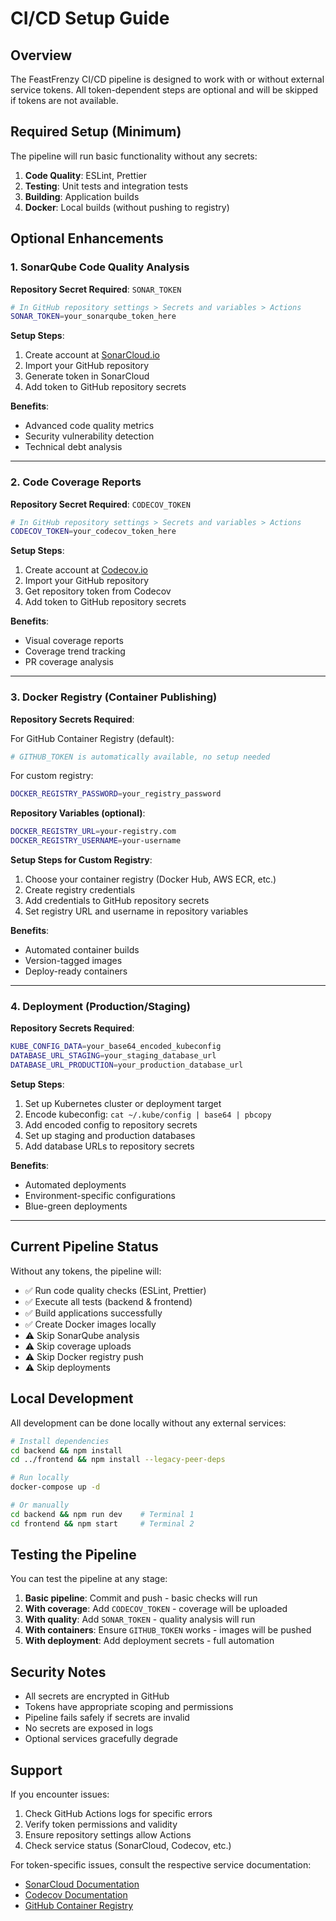 # CI/CD Setup Guide

## Overview

The FeastFrenzy CI/CD pipeline is designed to work with or without external service tokens. All token-dependent steps are optional and will be skipped if tokens are not available.

## Required Setup (Minimum)

The pipeline will run basic functionality without any secrets:

1. **Code Quality**: ESLint, Prettier
2. **Testing**: Unit tests and integration tests
3. **Building**: Application builds
4. **Docker**: Local builds (without pushing to registry)

## Optional Enhancements

### 1. SonarQube Code Quality Analysis

**Repository Secret Required**: `SONAR_TOKEN`

```bash
# In GitHub repository settings > Secrets and variables > Actions
SONAR_TOKEN=your_sonarqube_token_here
```

**Setup Steps**:
1. Create account at [SonarCloud.io](https://sonarcloud.io)
2. Import your GitHub repository
3. Generate token in SonarCloud
4. Add token to GitHub repository secrets

**Benefits**: 
- Advanced code quality metrics
- Security vulnerability detection
- Technical debt analysis

---

### 2. Code Coverage Reports

**Repository Secret Required**: `CODECOV_TOKEN`

```bash
# In GitHub repository settings > Secrets and variables > Actions  
CODECOV_TOKEN=your_codecov_token_here
```

**Setup Steps**:
1. Create account at [Codecov.io](https://codecov.io)
2. Import your GitHub repository
3. Get repository token from Codecov
4. Add token to GitHub repository secrets

**Benefits**:
- Visual coverage reports
- Coverage trend tracking
- PR coverage analysis

---

### 3. Docker Registry (Container Publishing)

**Repository Secrets Required**: 

For GitHub Container Registry (default):
```bash
# GITHUB_TOKEN is automatically available, no setup needed
```

For custom registry:
```bash
DOCKER_REGISTRY_PASSWORD=your_registry_password
```

**Repository Variables (optional)**:
```bash
DOCKER_REGISTRY_URL=your-registry.com
DOCKER_REGISTRY_USERNAME=your-username
```

**Setup Steps for Custom Registry**:
1. Choose your container registry (Docker Hub, AWS ECR, etc.)
2. Create registry credentials
3. Add credentials to GitHub repository secrets
4. Set registry URL and username in repository variables

**Benefits**:
- Automated container builds
- Version-tagged images
- Deploy-ready containers

---

### 4. Deployment (Production/Staging)

**Repository Secrets Required**:
```bash
KUBE_CONFIG_DATA=your_base64_encoded_kubeconfig
DATABASE_URL_STAGING=your_staging_database_url
DATABASE_URL_PRODUCTION=your_production_database_url
```

**Setup Steps**:
1. Set up Kubernetes cluster or deployment target
2. Encode kubeconfig: `cat ~/.kube/config | base64 | pbcopy`
3. Add encoded config to repository secrets
4. Set up staging and production databases
5. Add database URLs to repository secrets

**Benefits**:
- Automated deployments
- Environment-specific configurations
- Blue-green deployments

---

## Current Pipeline Status

Without any tokens, the pipeline will:
- ✅ Run code quality checks (ESLint, Prettier)
- ✅ Execute all tests (backend & frontend)
- ✅ Build applications successfully
- ✅ Create Docker images locally
- ⚠️ Skip SonarQube analysis
- ⚠️ Skip coverage uploads
- ⚠️ Skip Docker registry push
- ⚠️ Skip deployments

## Local Development

All development can be done locally without any external services:

```bash
# Install dependencies
cd backend && npm install
cd ../frontend && npm install --legacy-peer-deps

# Run locally
docker-compose up -d

# Or manually
cd backend && npm run dev    # Terminal 1
cd frontend && npm start     # Terminal 2
```

## Testing the Pipeline

You can test the pipeline at any stage:

1. **Basic pipeline**: Commit and push - basic checks will run
2. **With coverage**: Add `CODECOV_TOKEN` - coverage will be uploaded
3. **With quality**: Add `SONAR_TOKEN` - quality analysis will run
4. **With containers**: Ensure `GITHUB_TOKEN` works - images will be pushed
5. **With deployment**: Add deployment secrets - full automation

## Security Notes

- All secrets are encrypted in GitHub
- Tokens have appropriate scoping and permissions
- Pipeline fails safely if secrets are invalid
- No secrets are exposed in logs
- Optional services gracefully degrade

## Support

If you encounter issues:

1. Check GitHub Actions logs for specific errors
2. Verify token permissions and validity
3. Ensure repository settings allow Actions
4. Check service status (SonarCloud, Codecov, etc.)

For token-specific issues, consult the respective service documentation:
- [SonarCloud Documentation](https://sonarcloud.io/documentation)
- [Codecov Documentation](https://docs.codecov.io/)
- [GitHub Container Registry](https://docs.github.com/en/packages/working-with-a-github-packages-registry/working-with-the-container-registry)